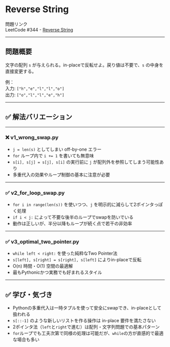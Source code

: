 # Reverse String  
問題リンク  
LeetCode #344 - [Reverse String](https://leetcode.com/problems/reverse-string/)

---

## 問題概要  
文字の配列 `s` が与えられる。in-placeで反転せよ。戻り値は不要で、`s` の中身を直接変更する。

例：  
入力: `["h","e","l","l","o"]`  
出力: `["o","l","l","e","h"]`

---

## ✅ 解法バリエーション

---

### ❌ v1_wrong_swap.py  
- `j = len(s)` としてしまい off-by-one エラー  
- `for` ループ内で `i += 1` を書いても無意味  
- `s[i], s[j] = s[j], s[i]` の実行前に `j` が配列外を参照してしまう可能性あり  
- 多重代入の効果やループ制御の基本に注意が必要

---

### ✅ v2_for_loop_swap.py  
- `for i in range(len(s))` を使いつつ、`j` を明示的に減らして2ポインタっぽく処理  
- `if i < j:` によって不要な後半のループでswapを防いでいる  
- 動作は正しいが、半分以降もループが続く点で若干の非効率

---

### ✅ v3_optimal_two_pointer.py  
- `while left < right:` を使った純粋なTwo Pointer法  
- `s[left], s[right] = s[right], s[left]` によりin-placeで反転  
- O(n) 時間・O(1) 空間の最適解  
- 最もPythonicかつ実務でも好まれるスタイル

---

## ✅ 学び・気づき

- Pythonの多重代入は一時タプルを使って安全にswapでき、in-placeとして扱われる  
- `s[::-1]` のような新しいリストを作る操作は in-place 要件を満たさない  
- 2ポインタ法（`left`と`right`で進む）は配列・文字列問題での基本パターン  
- `for`ループでも工夫次第で同様の処理は可能だが、`while`の方が直感的で最適な場合も多い
